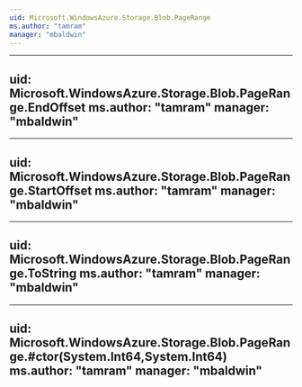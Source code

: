 ```yaml
---
uid: Microsoft.WindowsAzure.Storage.Blob.PageRange
ms.author: "tamram"
manager: "mbaldwin"
---
```


---
uid: Microsoft.WindowsAzure.Storage.Blob.PageRange.EndOffset
ms.author: "tamram"
manager: "mbaldwin"
---

---
uid: Microsoft.WindowsAzure.Storage.Blob.PageRange.StartOffset
ms.author: "tamram"
manager: "mbaldwin"
---

---
uid: Microsoft.WindowsAzure.Storage.Blob.PageRange.ToString
ms.author: "tamram"
manager: "mbaldwin"
---

---
uid: Microsoft.WindowsAzure.Storage.Blob.PageRange.#ctor(System.Int64,System.Int64)
ms.author: "tamram"
manager: "mbaldwin"
---
